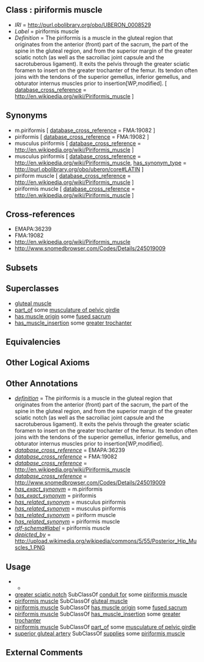 
## Class : piriformis muscle

 * *IRI* = http://purl.obolibrary.org/obo/UBERON_0008529
 * *Label* = piriformis muscle
 * *Definition* = The piriformis is a muscle in the gluteal region that originates from the anterior (front) part of the sacrum, the part of the spine in the gluteal region, and from the superior margin of the greater sciatic notch (as well as the sacroiliac joint capsule and the sacrotuberous ligament). It exits the pelvis through the greater sciatic foramen to insert on the greater trochanter of the femur. Its tendon often joins with the tendons of the superior gemellus, inferior gemellus, and obturator internus muscles prior to insertion[WP,modified]. [ [database_cross_reference](../../ef/oboInOwl#hasDbXref.md) = http://en.wikipedia.org/wiki/Piriformis_muscle ]

## Synonyms

 * m.piriformis [ [database_cross_reference](../../ef/oboInOwl#hasDbXref.md) = FMA:19082 ]
 * piriformis [ [database_cross_reference](../../ef/oboInOwl#hasDbXref.md) = FMA:19082 ]
 * musculus piriformis [ [database_cross_reference](../../ef/oboInOwl#hasDbXref.md) = http://en.wikipedia.org/wiki/Piriformis_muscle ]
 * musculus piriformis [ [database_cross_reference](../../ef/oboInOwl#hasDbXref.md) = http://en.wikipedia.org/wiki/Piriformis_muscle, [has_synonym_type](../../pe/oboInOwl#hasSynonymType.md) = http://purl.obolibrary.org/obo/uberon/core#LATIN ]
 * piriform muscle [ [database_cross_reference](../../ef/oboInOwl#hasDbXref.md) = http://en.wikipedia.org/wiki/Piriformis_muscle ]
 * piriformis muscle [ [database_cross_reference](../../ef/oboInOwl#hasDbXref.md) = http://en.wikipedia.org/wiki/Piriformis_muscle ]

## Cross-references

 * EMAPA:36239
 * FMA:19082
 * http://en.wikipedia.org/wiki/Piriformis_muscle
 * http://www.snomedbrowser.com/Codes/Details/245019009

## Subsets


## Superclasses

 * [gluteal muscle](../../UBERON/00/UBERON_0002000.md)
 * [part_of](../../BFO/50/BFO_0000050.md) some [musculature of pelvic girdle](../../UBERON/70/UBERON_0004470.md)
 * [has muscle origin](../../RO/72/RO_0002372.md) some [fused sacrum](../../UBERON/90/UBERON_0003690.md)
 * [has_muscle_insertion](../../RO/73/RO_0002373.md) some [greater trochanter](../../UBERON/03/UBERON_0002503.md)

## Equivalencies


## Other Logical Axioms


## Other Annotations

 * *[definition](../../IAO/15/IAO_0000115.md)* = The piriformis is a muscle in the gluteal region that originates from the anterior (front) part of the sacrum, the part of the spine in the gluteal region, and from the superior margin of the greater sciatic notch (as well as the sacroiliac joint capsule and the sacrotuberous ligament). It exits the pelvis through the greater sciatic foramen to insert on the greater trochanter of the femur. Its tendon often joins with the tendons of the superior gemellus, inferior gemellus, and obturator internus muscles prior to insertion[WP,modified].
 * *[database_cross_reference](../../ef/oboInOwl#hasDbXref.md)* = EMAPA:36239
 * *[database_cross_reference](../../ef/oboInOwl#hasDbXref.md)* = FMA:19082
 * *[database_cross_reference](../../ef/oboInOwl#hasDbXref.md)* = http://en.wikipedia.org/wiki/Piriformis_muscle
 * *[database_cross_reference](../../ef/oboInOwl#hasDbXref.md)* = http://www.snomedbrowser.com/Codes/Details/245019009
 * *[has_exact_synonym](../../ym/oboInOwl#hasExactSynonym.md)* = m.piriformis
 * *[has_exact_synonym](../../ym/oboInOwl#hasExactSynonym.md)* = piriformis
 * *[has_related_synonym](../../ym/oboInOwl#hasRelatedSynonym.md)* = musculus piriformis
 * *[has_related_synonym](../../ym/oboInOwl#hasRelatedSynonym.md)* = musculus piriformis
 * *[has_related_synonym](../../ym/oboInOwl#hasRelatedSynonym.md)* = piriform muscle
 * *[has_related_synonym](../../ym/oboInOwl#hasRelatedSynonym.md)* = piriformis muscle
 * *[rdf-schema#label](../../el/rdf-schema#label.md)* = piriformis muscle
 * *[depicted_by](../../depicted/by/depicted_by.md)* = http://upload.wikimedia.org/wikipedia/commons/5/55/Posterior_Hip_Muscles_1.PNG

## Usage

 * -
 * [greater sciatic notch](../../UBERON/11/UBERON_0014411.md) SubClassOf [conduit for](../../core#conduit/or/core#conduit_for.md) some [piriformis muscle](../../UBERON/29/UBERON_0008529.md)
 * [piriformis muscle](../../UBERON/29/UBERON_0008529.md) SubClassOf [gluteal muscle](../../UBERON/00/UBERON_0002000.md)
 * [piriformis muscle](../../UBERON/29/UBERON_0008529.md) SubClassOf [has muscle origin](../../RO/72/RO_0002372.md) some [fused sacrum](../../UBERON/90/UBERON_0003690.md)
 * [piriformis muscle](../../UBERON/29/UBERON_0008529.md) SubClassOf [has_muscle_insertion](../../RO/73/RO_0002373.md) some [greater trochanter](../../UBERON/03/UBERON_0002503.md)
 * [piriformis muscle](../../UBERON/29/UBERON_0008529.md) SubClassOf [part_of](../../BFO/50/BFO_0000050.md) some [musculature of pelvic girdle](../../UBERON/70/UBERON_0004470.md)
 * [superior gluteal artery](../../UBERON/15/UBERON_0001315.md) SubClassOf [supplies](../../RO/78/RO_0002178.md) some [piriformis muscle](../../UBERON/29/UBERON_0008529.md)

## External Comments

